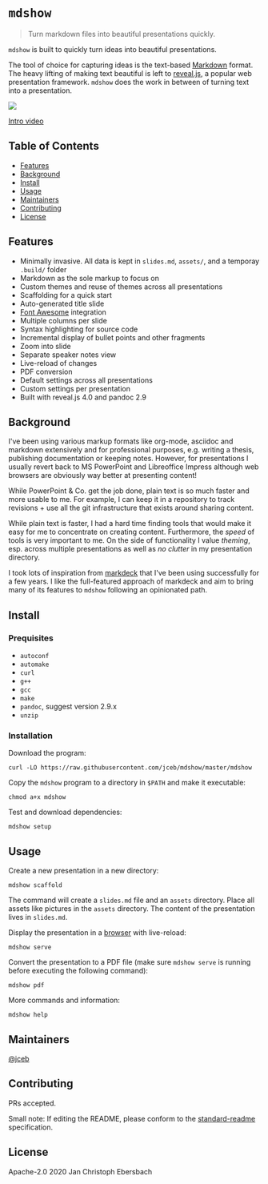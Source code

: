 # `mdshow`

> Turn markdown files into beautiful presentations quickly.

`mdshow` is built to quickly turn ideas into beautiful presentations.

The tool of choice for capturing ideas is the text-based
[Markdown](https://daringfireball.net/projects/markdown/) format. The
heavy lifting of making text beautiful is left to
[reveal.js](https://revealjs.com/), a popular web presentation framework.
`mdshow` does the work in between of turning text into a presentation.

[![](assets/screenshot400.png)](https://youtu.be/ZNXvQGsk_wA)

[Intro video](https://youtu.be/ZNXvQGsk_wA)

## Table of Contents

- [Features](#features)
- [Background](#background)
- [Install](#install)
- [Usage](#usage)
- [Maintainers](#maintainers)
- [Contributing](#contributing)
- [License](#license)

## Features

- Minimally invasive. All data is kept in `slides.md`, `assets/`, and a temporay `.build/` folder
- Markdown as the sole markup to focus on
- Custom themes and reuse of themes across all presentations
- Scaffolding for a quick start
- Auto-generated title slide
- [Font Awesome](https://fontawesome.com/) integration
- Multiple columns per slide
- Syntax highlighting for source code
- Incremental display of bullet points and other fragments
- Zoom into slide
- Separate speaker notes view
- Live-reload of changes 
- PDF conversion
- Default settings across all presentations
- Custom settings per presentation
- Built with reveal.js 4.0 and pandoc 2.9

## Background

I've been using various markup formats like org-mode, asciidoc and
markdown extensively and for professional purposes, e.g. writing a
thesis, publishing documentation or keeping notes. However, for
presentations I usually revert back to MS PowerPoint and Libreoffice
Impress although web browsers are obviously way better at presenting
content!

While PowerPoint & Co. get the job done, plain text is so much faster
and more usable to me. For example, I can keep it in a repository to
track revisions + use all the git infrastructure that exists around
sharing content.

While plain text is faster, I had a hard time finding tools that would
make it easy for me to concentrate on creating content. Furthermore, the
*speed* of tools is very important to me. On the side of functionality I
value *theming*, esp. across multiple presentations as well as *no
clutter* in my presentation directory.

I took lots of inspiration from
[markdeck](https://github.com/arnehilmann/markdeck) that I've been using
successfully for a few years. I like the full-featured approach of
markdeck and aim to bring many of its features to `mdshow` following an
opinionated path.

## Install

### Prequisites

- `autoconf`
- `automake`
- `curl`
- `g++`
- `gcc`
- `make`
- `pandoc`, suggest version 2.9.x
- `unzip`

### Installation

Download the program:

```
curl -LO https://raw.githubusercontent.com/jceb/mdshow/master/mdshow
```

Copy the `mdshow` program to a directory in `$PATH` and make it
executable:

```
chmod a+x mdshow
```

Test and download dependencies:

```
mdshow setup
```

## Usage

Create a new presentation in a new directory:

```
mdshow scaffold
```

The command will create a `slides.md` file and an `assets` directory.
Place all assets like pictures in the `assets` directory. The content of
the presentation lives in `slides.md`.

Display the presentation in a [browser](http://localhost:3000) with
live-reload:

```
mdshow serve
```

Convert the presentation to a PDF file (make sure `mdshow serve` is
running before executing the following command):

```
mdshow pdf
```

More commands and information:

```
mdshow help
```

## Maintainers

[@jceb](https://github.com/jceb)

## Contributing

PRs accepted.

Small note: If editing the README, please conform to the [standard-readme](https://github.com/RichardLitt/standard-readme) specification.

## License

Apache-2.0 2020 Jan Christoph Ebersbach
